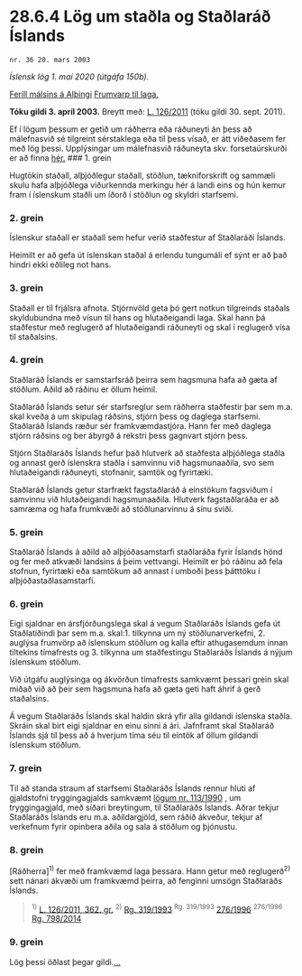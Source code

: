 # 28.6.4 Lög um staðla og Staðlaráð Íslands

`nr. 36 20. mars 2003`

_Íslensk lög 1. maí 2020 (útgáfa 150b)._

[Ferill málsins á Alþingi](https://www.althingi.is/thingstorf/thingmalalistar-eftir-thingum/ferill/?ltg=128&mnr=461)
[Frumvarp til laga.](https://www.althingi.is/altext/128/s/0699.html)

**Tóku gildi 3. apríl 2003.**
Breytt með:
[L. 126/2011](https://althingi.is/altext/stjt/2011.126.html) (tóku gildi 30. sept. 2011).

Ef í lögum þessum er getið um ráðherra eða ráðuneyti án þess að málefnasvið sé tilgreint sérstaklega eða til þess vísað, er átt viðeðasem fer með lög þessi. Upplýsingar um málefnasvið ráðuneyta skv. forsetaúrskurði er að finna [hér.](2018119.md) ### 1. grein

Hugtökin staðall, alþjóðlegur staðall, stöðlun, tækniforskrift og sammæli skulu hafa alþjóðlega viðurkennda merkingu hér á landi eins og hún kemur fram í íslenskum staðli um íðorð í stöðlun og skyldri starfsemi.

### 2. grein

Íslenskur staðall er staðall sem hefur verið staðfestur af Staðlaráði Íslands.

Heimilt er að gefa út íslenskan staðal á erlendu tungumáli ef sýnt er að það hindri ekki eðlileg not hans.

### 3. grein

Staðall er til frjálsra afnota. Stjórnvöld geta þó gert notkun tilgreinds staðals skyldubundna með vísun til hans og hlutaðeigandi laga. Skal hann þá staðfestur með reglugerð af hlutaðeigandi ráðuneyti og skal í reglugerð vísa til staðalsins.

### 4. grein

Staðlaráð Íslands er samstarfsráð þeirra sem hagsmuna hafa að gæta af stöðlum. Aðild að ráðinu er öllum heimil.

Staðlaráð Íslands setur sér starfsreglur sem ráðherra staðfestir þar sem m.a. skal kveða á um skipulag ráðsins, stjórn þess og daglega starfsemi. Staðlaráð Íslands ræður sér framkvæmdastjóra. Hann fer með daglega stjórn ráðsins og ber ábyrgð á rekstri þess gagnvart stjórn þess.

Stjórn Staðlaráðs Íslands hefur það hlutverk að staðfesta alþjóðlega staðla og annast gerð íslenskra staðla í samvinnu við hagsmunaaðila, svo sem hlutaðeigandi ráðuneyti, stofnanir, samtök og fyrirtæki.

Staðlaráð Íslands getur starfrækt fagstaðlaráð á einstökum fagsviðum í samvinnu við hlutaðeigandi hagsmunaaðila. Hlutverk fagstaðlaráða er að samræma og hafa frumkvæði að stöðlunarvinnu á sínu sviði.

### 5. grein

Staðlaráð Íslands á aðild að alþjóðasamstarfi staðlaráða fyrir Íslands hönd og fer með atkvæði landsins á þeim vettvangi. Heimilt er þó ráðinu að fela stofnun, fyrirtæki eða samtökum að annast í umboði þess þátttöku í alþjóðastaðlasamstarfi.

### 6. grein

Eigi sjaldnar en ársfjórðungslega skal á vegum Staðlaráðs Íslands gefa út Staðlatíðindi þar sem m.a. skal:1. tilkynna um ný stöðlunarverkefni,
2. auglýsa frumvörp að íslenskum stöðlum og kalla eftir athugasemdum innan tiltekins tímafrests og
3. tilkynna um staðfestingu Staðlaráðs Íslands á nýjum íslenskum stöðlum.

Við útgáfu auglýsinga og ákvörðun tímafrests samkvæmt þessari grein skal miðað við að þeir sem hagsmuna hafa að gæta geti haft áhrif á gerð staðalsins.

Á vegum Staðlaráðs Íslands skal haldin skrá yfir alla gildandi íslenska staðla. Skráin skal birt eigi sjaldnar en einu sinni á ári. Jafnframt skal Staðlaráð Íslands sjá til þess að á hverjum tíma séu til eintök af öllum gildandi íslenskum stöðlum.

### 7. grein

Til að standa straum af starfsemi Staðlaráðs Íslands rennur hluti af gjaldstofni tryggingagjalds samkvæmt [lögum nr. 113/1990](1990113.md) , um tryggingagjald, með síðari breytingum, til Staðlaráðs Íslands. Aðrar tekjur Staðlaráðs Íslands eru m.a. aðildargjöld, sem ráðið ákveður, tekjur af verkefnum fyrir opinbera aðila og sala á stöðlum og þjónustu.

### 8. grein

[Ráðherra]<sup>1)</sup> fer með framkvæmd laga þessara. Hann getur með reglugerð<sup>2)</sup> sett nánari ákvæði um framkvæmd þeirra, að fenginni umsögn Staðlaráðs Íslands.

> <sup>1)</sup> [L. 126/2011, 362. gr.](https://althingi.is/altext/stjt/2011.126.html) <sup>2)</sup> [Rg. 319/1993](https://althingi.ishttps://www.reglugerd.is/reglugerdir/allar/nr/319-1993) <sup>Rg. 319/1993</sup> [276/1996](https://althingi.ishttps://www.reglugerd.is/reglugerdir/allar/nr/276-1996) <sup>276/1996</sup> [Rg. 798/2014](https://althingi.ishttps://www.reglugerd.is/reglugerdir/allar/nr/798-2014)

### 9. grein

Lög þessi öðlast þegar gildi.[…](https://www.althingi.is/lagasafn/leidbeiningar/)
